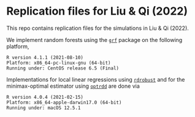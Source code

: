 # Replication files for Liu & Qi (2022)
This repo contains replication files for the simulations in Liu & Qi (2022).

We implement random forests using the [`grf`](https://grf-labs.github.io/grf/reference/index.html) package on the following platform,

 ```
R version 4.1.1 (2021-08-10)
Platform: x86_64-pc-linux-gnu (64-bit)
Running under: CentOS release 6.5 (Final)
```
Implementations for local linear regressions using [`rdrobust`](https://rdpackages.github.io/rdrobust/) and for the minimax-optimal estimator using [`optrdd`](https://github.com/swager/optrdd) are done via
 ```
R version 4.0.4 (2021-02-15)
Platform: x86_64-apple-darwin17.0 (64-bit)
Running under: macOS 12.5.1
```
